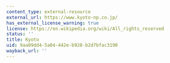 ```yaml
---
content_type: external-resource
external_url: https://www.kyoto-np.co.jp/
has_external_license_warning: true
license: https://en.wikipedia.org/wiki/All_rights_reserved
status: ''
title: Kyoto
uid: 9aa09dd4-5a04-442e-b928-b2d7bfac3190
wayback_url: ''
---
```

